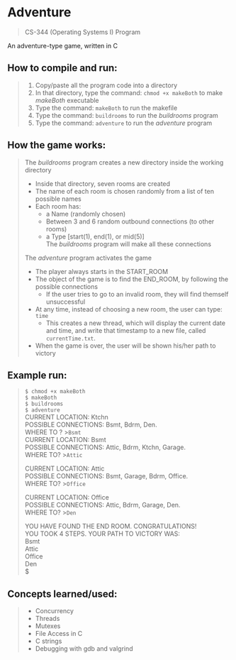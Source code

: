 # Adventure

> CS-344 (Operating Systems I) Program

An adventure-type game, written in C

## How to compile and run:
> 1. Copy/paste all the program code into a directory
> 2. In that directory, type the command: `chmod +x makeBoth` to make *makeBoth* executable
> 3. Type the command: `makeBoth` to run the makefile
> 4. Type the command: `buildrooms` to run the *buildrooms* program
> 5. Type the command: `adventure` to run the *adventure* program

## How the game works:
> The *buildrooms* program creates a new directory inside the working directory
> - Inside that directory, seven rooms are created
> - The name of each room is chosen randomly from a list of ten possible names
> - Each room has:  
>   - a Name (randomly chosen)  
>   - Between 3 and 6 random outbound connections (to other rooms)  
>   - a Type \[start(1), end(1), or mid(5)\]  
> The *buildrooms* program will make all these connections
>
> The *adventure* program activates the game  
> - The player always starts in the START_ROOM  
> - The object of the game is to find the END_ROOM, by following the possible connections  
>   - If the user tries to go to an invalid room, they will find themself unsuccessful  
> - At any time, instead of choosing a new room, the user can type: `time`  
>   - This creates a new thread, which will display the current date and time, and write that timestamp to a new file, called `currentTime.txt`.  
> - When the game is over, the user will be shown his/her path to victory  

## Example run:
> `$ chmod +x makeBoth`  
> `$ makeBoth`  
> `$ buildrooms`  
> `$ adventure`  
> CURRENT LOCATION: Ktchn  
> POSSIBLE CONNECTIONS: Bsmt, Bdrm, Den.  
> WHERE TO ? \>`Bsmt`  
> CURRENT LOCATION: Bsmt  
> POSSIBLE CONNECTIONS: Attic, Bdrm, Ktchn, Garage.  
> WHERE TO? >`Attic`  
>  
> CURRENT LOCATION: Attic  
> POSSIBLE CONNECTIONS: Bsmt, Garage, Bdrm, Office.  
> WHERE TO? >`Office`  
>  
> CURRENT LOCATION: Office  
> POSSIBLE CONNECTIONS: Attic, Bdrm, Garage, Den.  
> WHERE TO? >`Den`  
>  
> YOU HAVE FOUND THE END ROOM. CONGRATULATIONS!  
> YOU TOOK 4 STEPS. YOUR PATH TO VICTORY WAS:  
> Bsmt  
> Attic  
> Office  
> Den  
> $  

## Concepts learned/used:
> - Concurrency
> - Threads
> - Mutexes
> - File Access in C
> - C strings
> - Debugging with gdb and valgrind

